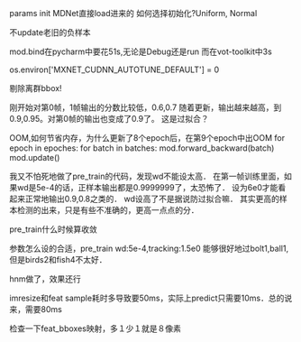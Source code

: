 

params init
MDNet直接load进来的
如何选择初始化?Uniform, Normal

不update老旧的负样本

mod.bind在pycharm中要花51s,无论是Debug还是run
而在vot-toolkit中3s


os.environ['MXNET_CUDNN_AUTOTUNE_DEFAULT'] = 0

剔除离群bbox!
    
刚开始对第0帧，1帧输出的分数比较低，0.6,0.7
随着更新，输出越来越高，到0.9,0.95。对第0帧的输出也变成了0.9了。
这是过拟合？

OOM,如何节省内存，为什么更新了8个epoch后，在第9个epoch中出OOM
for epoch in epoches:
    for batch in batches:
        mod.forward_backward(batch)
        mod.update()
        
        
我又不怕死地做了pre_train的代码，发现wd不能设太高．
在第一帧训练里面，如果wd是5e-4的话，正样本输出都是0.9999999了，太恐怖了．
设为6e0才能看起来正常地输出0.9,0.8之类的．
wd设高了不是据说防过拟合嘛．
其实更高的样本检测的出来，只是有些不准确的，更高一点点的分．

pre_train什么时候算收敛

参数怎么设的合适，pre_train wd:5e-4,tracking:1.5e0
能够很好地过bolt1,ball1,但是birds2和fish4不太好．

hnm做了，效果还行

imresize和feat sample耗时多导致要50ms，实际上predict只需要10ms．总的说来，需要80ms

检查一下feat_bboxes映射，多１少１就是８像素